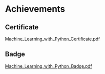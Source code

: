 

# Achievements
## Certificate
[Machine_Learning_with_Python_Certificate.pdf](https://prod-files-secure.s3.us-west-2.amazonaws.com/03e82b26-cccb-4906-bb56-adabcbdc0655/0f35a87e-0c16-48ac-af62-4e4cc34c6a19/Machine_Learning_with_Python_Certificate.pdf?X-Amz-Algorithm=AWS4-HMAC-SHA256&X-Amz-Content-Sha256=UNSIGNED-PAYLOAD&X-Amz-Credential=ASIAZI2LB4664HWVRYCN%2F20250205%2Fus-west-2%2Fs3%2Faws4_request&X-Amz-Date=20250205T122947Z&X-Amz-Expires=3600&X-Amz-Security-Token=IQoJb3JpZ2luX2VjECsaCXVzLXdlc3QtMiJHMEUCIB0Tea9N5mw%2F6WQ0%2BH30W78TYpEXH6zo2lSXs%2Bp1F4dTAiEA5GwDUIP316Ws4y1oNWErFBkHnWNvWc3J7WRhyc6Klgcq%2FwMIRBAAGgw2Mzc0MjMxODM4MDUiDM3xdgprWn1HSikPfircA%2BNvLVEZSQ9kkJjXEhC6LxP9yej2bBmQc3q0KDkzNyl9dTuXVi%2F6fWQcFQcOIXNcHQd8a%2Bh18fgQbEMe2mZgdvgRgkYJZY%2BjY7aFYBi4Lcw1AsiQ5toc07zZJ05EOn2nMo%2F0wQeR1FtfItpZgax1723aAGJ%2BmrTj0FypKRGR4GW%2FOxPbdqanVJPWGoDwuqQ2jKXS%2BdlWxmZKhO3vpN%2Fi%2FJGHijXCDXrroTG0Octabm74%2FD0efUqizK8VY8xJpxjOVwVQuKwSXKxXxxI%2BPUlmsGaC1cGVxfkPS%2B3U7nFOtsCpEeKWcKPoD2putqS5ahksWm03gUbov7bpaS3%2BN056Amb3ats9hJgPM4TcnPYIiEEDGT8qp9kq%2BT2T26klSpFk5kw5U4uIhefa28cThL%2FTBWSgkRFpx6Pxr4fUJNgLqGiIQGSWAGmvIm8GaN4NomVv7G14veKk%2F2J7ccyBuZf5ErCTnYHU5nFRuc6dKntc9TvRNgb6MDYZzeSe6HJSuPPNf%2FuP%2FEeGsvSbALzlTJLEz5A%2B4OJORdP%2B8HizL6rYk0EqhdZhohI1sn3MR5k1zf46FihqZaGRw1GwEAcLnJY6GtTcx%2Blb3BCQOIeroGv2F%2F6imq1l7zUFTS9GOhkeMKCLjb0GOqUBvgkukiNGeGx1ue%2BTWucdMEEXZ3%2BctVIpNEZhZtc1DZl%2Fqk6i9HOJtGmWczU9sHjlROKJiaeC%2BctSHWFD6lzJYp5ypAwYQDiP4XXgyU4ATMiMZz06DXSzX7acpcigt%2BVlDwC1MYdrdDGbzTIlEsiwpb8B9MO3EYBpU1ofXOZmrwBVhPnka5w6xiE6lpq8K%2FAPWfYcXzOiT3ENraA26FarDsKzHKvf&X-Amz-Signature=1ab8905c26731386c7f337588ae66193107da607599f8f2bb3ba42f352e835a4&X-Amz-SignedHeaders=host&x-id=GetObject)
## Badge
[Machine_Learning_with_Python_Badge.pdf](https://prod-files-secure.s3.us-west-2.amazonaws.com/03e82b26-cccb-4906-bb56-adabcbdc0655/ff622a22-73d6-44e3-9c7b-e89a8e61b7aa/Machine_Learning_with_Python_Badge.pdf?X-Amz-Algorithm=AWS4-HMAC-SHA256&X-Amz-Content-Sha256=UNSIGNED-PAYLOAD&X-Amz-Credential=ASIAZI2LB4664HWVRYCN%2F20250205%2Fus-west-2%2Fs3%2Faws4_request&X-Amz-Date=20250205T122947Z&X-Amz-Expires=3600&X-Amz-Security-Token=IQoJb3JpZ2luX2VjECsaCXVzLXdlc3QtMiJHMEUCIB0Tea9N5mw%2F6WQ0%2BH30W78TYpEXH6zo2lSXs%2Bp1F4dTAiEA5GwDUIP316Ws4y1oNWErFBkHnWNvWc3J7WRhyc6Klgcq%2FwMIRBAAGgw2Mzc0MjMxODM4MDUiDM3xdgprWn1HSikPfircA%2BNvLVEZSQ9kkJjXEhC6LxP9yej2bBmQc3q0KDkzNyl9dTuXVi%2F6fWQcFQcOIXNcHQd8a%2Bh18fgQbEMe2mZgdvgRgkYJZY%2BjY7aFYBi4Lcw1AsiQ5toc07zZJ05EOn2nMo%2F0wQeR1FtfItpZgax1723aAGJ%2BmrTj0FypKRGR4GW%2FOxPbdqanVJPWGoDwuqQ2jKXS%2BdlWxmZKhO3vpN%2Fi%2FJGHijXCDXrroTG0Octabm74%2FD0efUqizK8VY8xJpxjOVwVQuKwSXKxXxxI%2BPUlmsGaC1cGVxfkPS%2B3U7nFOtsCpEeKWcKPoD2putqS5ahksWm03gUbov7bpaS3%2BN056Amb3ats9hJgPM4TcnPYIiEEDGT8qp9kq%2BT2T26klSpFk5kw5U4uIhefa28cThL%2FTBWSgkRFpx6Pxr4fUJNgLqGiIQGSWAGmvIm8GaN4NomVv7G14veKk%2F2J7ccyBuZf5ErCTnYHU5nFRuc6dKntc9TvRNgb6MDYZzeSe6HJSuPPNf%2FuP%2FEeGsvSbALzlTJLEz5A%2B4OJORdP%2B8HizL6rYk0EqhdZhohI1sn3MR5k1zf46FihqZaGRw1GwEAcLnJY6GtTcx%2Blb3BCQOIeroGv2F%2F6imq1l7zUFTS9GOhkeMKCLjb0GOqUBvgkukiNGeGx1ue%2BTWucdMEEXZ3%2BctVIpNEZhZtc1DZl%2Fqk6i9HOJtGmWczU9sHjlROKJiaeC%2BctSHWFD6lzJYp5ypAwYQDiP4XXgyU4ATMiMZz06DXSzX7acpcigt%2BVlDwC1MYdrdDGbzTIlEsiwpb8B9MO3EYBpU1ofXOZmrwBVhPnka5w6xiE6lpq8K%2FAPWfYcXzOiT3ENraA26FarDsKzHKvf&X-Amz-Signature=9df4484a429f37f4c500fea2d8cb36a090ab99c0e1b6792f272a808ae53ef3a8&X-Amz-SignedHeaders=host&x-id=GetObject)